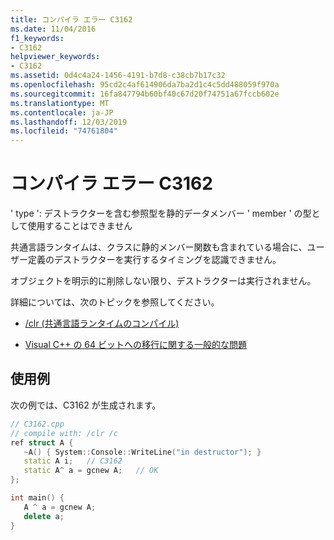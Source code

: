 ```yaml
---
title: コンパイラ エラー C3162
ms.date: 11/04/2016
f1_keywords:
- C3162
helpviewer_keywords:
- C3162
ms.assetid: 0d4c4a24-1456-4191-b7d8-c38cb7b17c32
ms.openlocfilehash: 95cd2c4af614906da7ba2d1c4c5dd488059f970a
ms.sourcegitcommit: 16fa847794b60bf40c67d20f74751a67fccb602e
ms.translationtype: MT
ms.contentlocale: ja-JP
ms.lasthandoff: 12/03/2019
ms.locfileid: "74761804"
---
```

# <a name="compiler-error-c3162"></a>コンパイラ エラー C3162

' type ': デストラクターを含む参照型を静的データメンバー ' member ' の型として使用することはできません

共通言語ランタイムは、クラスに静的メンバー関数も含まれている場合に、ユーザー定義のデストラクターを実行するタイミングを認識できません。

オブジェクトを明示的に削除しない限り、デストラクターは実行されません。

詳細については、次のトピックを参照してください。

- [/clr (共通言語ランタイムのコンパイル)](../../build/reference/clr-common-language-runtime-compilation.md)

- [Visual C++ の 64 ビットへの移行に関する一般的な問題](../../build/common-visual-cpp-64-bit-migration-issues.md)

## <a name="example"></a>使用例

次の例では、C3162 が生成されます。

```cpp
// C3162.cpp
// compile with: /clr /c
ref struct A {
   ~A() { System::Console::WriteLine("in destructor"); }
   static A i;   // C3162
   static A^ a = gcnew A;   // OK
};

int main() {
   A ^ a = gcnew A;
   delete a;
}
```
